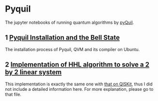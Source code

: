 # Pyquil
The jupyter notebooks of running quantum algorithms by [pyQuil](https://pyquil.readthedocs.io/en/latest/).
## 1 [Pyquil Installation and the Bell State](https://github.com/yangjy0826/pyquil/blob/master/Pyquil%20Installation%20and%20the%20Bell%20State.ipynb)
The installation process of Pyquil, QVM and its compiler on Ubuntu. 
## 2 [Implementation of HHL algorithm to solve a 2 by 2 linear system](https://github.com/yangjy0826/pyquil/blob/master/Pyquil_HHL_2by2.ipynb)
This implementation is exactly the same one with [that on QISKit](https://github.com/yangjy0826/IBM-QISKit/blob/master/qiskit_HHL_2by2.ipynb), thus I did not include a detailed information here. For more explanation, please go to that file.
